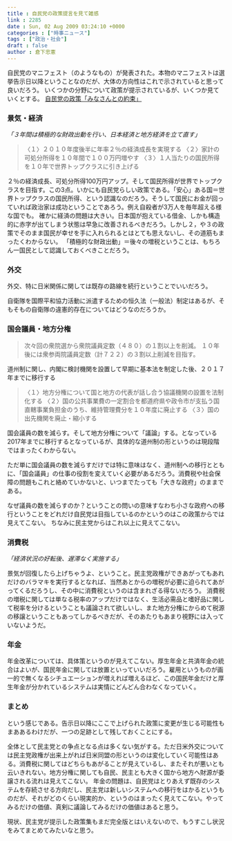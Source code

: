 ```yaml
---
title : 自民党の政策提言を見て雑感
link : 2285
date : Sun, 02 Aug 2009 03:24:10 +0000
categories : ["時事ニュース"]
tags : ["政治・社会"]
draft : false
author : 倉下忠憲
---
```


自民党のマニフェスト（のようなもの）が発表された。本物のマニフェストは選挙告示日以降ということなのだが、大体の方向性はこれで示されていると思って良いだろう。
いくつかの分野について政策が提示されているが、いくつか見ていくとする。
<a href="http://www.jimin.jp/sen_syu45/seisaku/index.html">自民党の政策「みなさんとの約束」</a>
<h3>景気・経済</h3>
<em>「３年間は積極的な財政出動を行い、日本経済と地方経済を立て直す」</em>
<blockquote>〈１〉２０１０年度後半に年率２％の経済成長を実現する
〈２〉家計の可処分所得を１０年間で１００万円増やす
〈３〉１人当たりの国民所得を１０年で世界トップクラスに引き上げる</blockquote>
２％の経済成長、可処分所得100万円アップ。そして国民所得が世界でトップクラスを目指す。この3点。いかにも自民党らしい政策である。「安心」ある国＝世界トップクラスの国民所得、という認識なのだろう。そうして国民にお金が回っていれば政治家は成功ということであろう。例え自殺者が3万人を毎年超える様な国でも。
確かに経済の問題は大きい。日本国が抱えている借金、しかも構造的に赤字が出てしまう状態は早急に改善されるべきだろう。しかし２，や３の政策でそのまま国民が幸せを手に入れられるとはとても思えないし、その道筋もまったくわからない。
「積極的な財政出動」＝後々の増税ということは、もちろん一国民として認識しておくべきことだろう。
<h3>外交</h3>
外交、特に日米関係に関しては既存の路線を続行ということでいいだろう。

自衛隊を国際平和協力活動に派遣するための恒久法（一般法）制定はあるが、そもそもの自衛隊の違憲的存在についてはどうなのだろうか。
<h3>国会議員・地方分権</h3>
<blockquote>次々回の衆院選から衆院議員定数（４８０）の１割以上を削減。
１０年後には衆参両院議員定数（計７２２）の３割以上削減を目指す。</blockquote>
道州制に関し、内閣に検討機関を設置して早期に基本法を制定した後、２０１７年までに移行する
<blockquote>〈１〉地方分権について国と地方の代表が話し合う協議機関の設置を法制化する
〈２〉国の公共事業費の一定割合を都道府県や政令市が支払う国直轄事業負担金のうち、維持管理費分を１０年度に廃止する
〈３〉国の出先機関を廃止・縮小する</blockquote>
国会議員の数を減らす。そして地方分権について「議論」する。となっている2017年までに移行するとなっているが、具体的な道州制の形というのは現段階ではまったくわからない。

ただ単に国会議員の数を減らすだけでは特に意味はなく、道州制への移行とともに、「国会議員」の仕事の役割を変えていく必要があるだろう。消費税や社会保障の問題もこれと絡めていかないと、いつまでたっても「大きな政府」のままである。

なぜ議員の数を減らすのか？ということの問いの意味すなわち小さな政府への移行ということをどれだけ自民党は目指しているのかというのはこの政策からでは見えてこない。
ちなみに民主党からはこれ以上に見えてこない。
<h3>消費税</h3>
<em>「経済状況の好転後、遅滞なく実施する」</em>

景気が回復したら上げちゃうよ、ということ。民主党政権ができあがってもあれだけのバラマキを実行するとなれば、当然あとからの増税が必要に迫られてあがってくるだろうし、その中に消費税というのは含まれざる得ないだろう。
消費税の増税に関しては単なる税率のアップだけではなく、生活必需品と嗜好品に関して税率を分けるということも議論されて欲しいし、また地方分権にからめて税源の移譲ということもあってしかるべきだが、そのあたりもあまり視野には入っていないようだ。
<h3>年金</h3>
年金改革については、具体策というのが見えてこない。厚生年金と共済年金の統合はよいが、国民年金に関しては放置といっていいだろう。雇用というものが画一的で無くなるシチュエーションが増えれば増えるほど、この国民年金だけと厚生年金が分かれているシステムは実情にどんどん合わなくなっていく。
<h3>まとめ</h3>
という感じである。告示日以降にここで上げられた政策に変更が生じる可能性もまああるわけだが、一つの足跡として残しておくことにする。

全体として民主党との争点となる点は多くない気がする。ただ日米外交については民主党政権が出来上がれば日米同盟の形というのは変化していく可能性はある。消費税に関してはどちらもあがることが見えているし、またそれが悪いとも云いきれない。地方分権に関しても自民、民主とも大きく国から地方へ財源が委譲される流れは見えてこない。
年金の問題は、自民党はとりあえず既存のシステムを存続させる方向だし、民主党は新しいシステムへの移行をはかるというものだが、それがどのくらい現実的か、というのはまったく見えてこない。やってみるだけの価値、真剣に議論してみるだけの価値はあると思う。

現状、民主党が提示した政策集もまだ完全版とはいえないので、もうすこし状況をみてまとめてみたいなと思う。